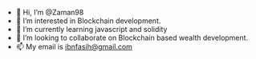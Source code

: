 - 👋 Hi, I’m @Zaman98
- 👀 I’m interested in Blockchain development.
- 🌱 I’m currently learning javascript and solidity
- 💞️ I’m looking to collaborate on Blockchain based wealth development.
- 📫 My email is ibnfasih@gmail.com

<!---
Zaman98/Zaman98 is a ✨ special ✨ repository because its `README.md` (this file) appears on your GitHub profile.
You can click the Preview link to take a look at your changes.
--->
